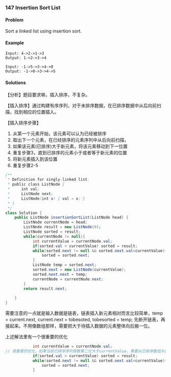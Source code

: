### 147 Insertion Sort List

#### Problem

Sort a linked list using insertion sort.

#### Example

```
Input: 4->2->1->3
Output: 1->2->3->4
```

```
Input: -1->5->3->4->0
Output: -1->0->3->4->5
```



#### Solutions

【分析】题目要求嘛，插入排序，不复杂。

【插入排序】通过构建有序序列，对于未排序数据，在已排序数据中从后向前扫描，找到相应的位置插入。

【插入排序步骤】

1. 从第一个元素开始，该元素可以认为已经被排序
2. 取出下一个元素，在已经排序的元素序列中从后向前扫描，
3. 如果该元素(已排序)大于新元素，将该元素移动到下一位置
4. 重复步骤3，直到已排序的元素小于或者等于新元素的位置
5. 将新元素插入到该位置
6. 重复步骤2-5

```java
/**
 * Definition for singly-linked list.
 * public class ListNode {
 *     int val;
 *     ListNode next;
 *     ListNode(int x) { val = x; }
 * }
 */
class Solution {
    public ListNode insertionSortList(ListNode head) {
        ListNode currentNode = head;
        ListNode result = new ListNode(0);
        ListNode sorted = result;
        while(currentNode != null){
            int currentValue = currentNode.val;
            if(sorted.val > currentValue) sorted = result;
            while(sorted.next != null && sorted.next.val<currentValue){
                sorted = sorted.next;
            }
            ListNode temp = sorted.next;
            sorted.next = new ListNode(currentValue);
            sorted.next.next = temp;
            currentNode = currentNode.next;
        }
        return result.next;
        
    }
}
```

需要注意的一点就是输入数据是链表，链表插入新元素相对而言比较简单，temp = current.next, current.next = tobesoted, tobesorted = temp; 先断开链表，再接起来。不用像数组那样，需要把大于待插入数据的元素整体向后搬一位。

上述解法里有一个很重要的优化

```java
            int currentValue = currentNode.val;
// 很重要的优化，如果当前已排序序列倒数第二位大于currentValue，需要从已排序数组头部重新开始遍历
            if(sorted.val > currentValue) sorted = result;
            while(sorted.next != null && sorted.next.val<currentValue){
                sorted = sorted.next;
            }
```

